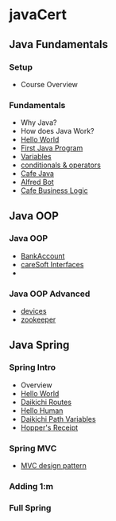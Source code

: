 # javaCert


## Java Fundamentals


### Setup

- Course Overview



### Fundamentals

- Why Java?
- How does Java Work?
- [Hello World](./jf01/f01/helloWorld/README.md)
- [First Java Program](./jf01/f01/pa/firstJavaProgram/README.md)
- [Variables](./jf01/f01/variables/README.md)
- [conditionals & operators](./jf01/f01/conditionalsOperators/README.md)
- [Cafe Java](./jf01/f01/pa/cafeJava/README.md)
- [Alfred Bot](./jf01/f01/pa/alfredBot/README.md)
- [Cafe Business Logic](./jf01/f01/ca/cafeBusinessLogic/README.md)


## Java OOP


### Java OOP
- [BankAccount](./joop01/joop01/ca/bankAccount/README.md)
- [careSoft Interfaces](./joop01/joop01/ca/careSoftInterfaces/README.md)
- 

### Java OOP Advanced
- [devices](./joop01/joopAdv02/pa/devices/README.md)
- [zookeeper](./joop01/joopAdv02/ca/zookeeper/README.md)

## Java Spring

### Spring Intro

- Overview
- [Hello World](./js03/si01/helloWorld/README.md)
- [Daikichi Routes](./js03/si01/pa/daikichiRoutes/README.md)
- [Hello Human](./js03/si01/pa01/helloHuman/README.md)
- [Daikichi Path Variables](./js03/si01/ca/daikichiPathVars/README.md)
- [Hopper's Receipt](./js03/si01/pa/hoppersReceipt/README.md)


### Spring MVC

- [MVC design pattern](./js03/smvc02/mvcDesignPattern/README.md)

### Adding 1:m

### Full Spring






